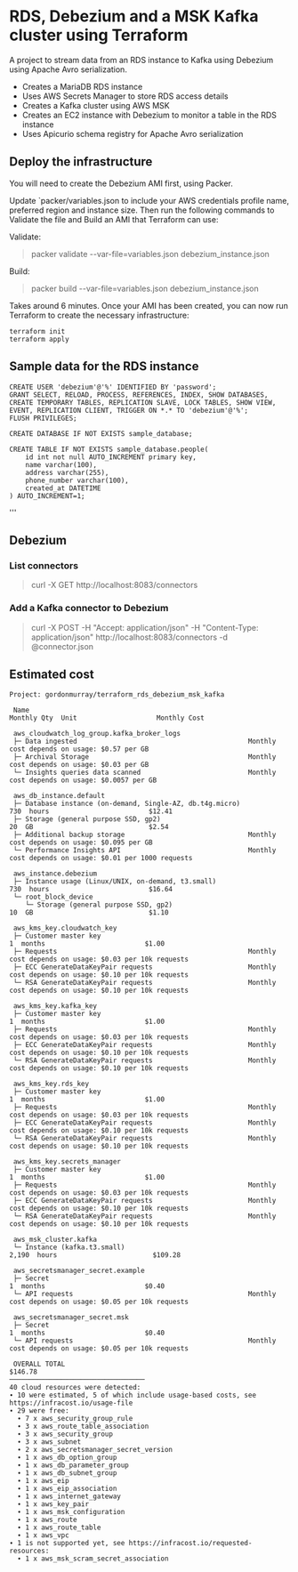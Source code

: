 # RDS, Debezium and a MSK Kafka cluster using Terraform

A project to stream data from an RDS instance to Kafka using Debezium using Apache Avro serialization.

* Creates a MariaDB RDS instance
* Uses AWS Secrets Manager to store RDS access details
* Creates a Kafka cluster using AWS MSK
* Creates an EC2 instance with Debezium to monitor a table in the RDS instance
* Uses Apicurio schema registry for Apache Avro serialization

 ## Deploy the infrastructure

You will need to create the Debezium AMI first, using Packer.

Update `packer/variables.json to include your AWS credentials profile name, preferred region and instance size. Then run the following commands to Validate the file and Build an AMI that Terraform can use:

Validate:
> packer validate --var-file=variables.json debezium_instance.json

Build:
> packer build --var-file=variables.json debezium_instance.json

Takes around 6 minutes. Once your AMI has been created, you can now run Terraform to create the necessary infrastructure:

```
terraform init
terraform apply
```

## Sample data for the RDS instance

```
CREATE USER 'debezium'@'%' IDENTIFIED BY 'password';
GRANT SELECT, RELOAD, PROCESS, REFERENCES, INDEX, SHOW DATABASES, CREATE TEMPORARY TABLES, REPLICATION SLAVE, LOCK TABLES, SHOW VIEW, EVENT, REPLICATION CLIENT, TRIGGER ON *.* TO 'debezium'@'%';
FLUSH PRIVILEGES;

CREATE DATABASE IF NOT EXISTS sample_database;

CREATE TABLE IF NOT EXISTS sample_database.people(
    id int not null AUTO_INCREMENT primary key,
    name varchar(100),
    address varchar(255),
    phone_number varchar(100),
    created_at DATETIME
) AUTO_INCREMENT=1;
```

'''

## Debezium

### List connectors

> curl -X GET http://localhost:8083/connectors

### Add a Kafka connector to Debezium

> curl -X POST -H "Accept: application/json" -H "Content-Type: application/json" http://localhost:8083/connectors -d @connector.json

## Estimated cost

```
Project: gordonmurray/terraform_rds_debezium_msk_kafka

 Name                                                             Monthly Qty  Unit                    Monthly Cost

 aws_cloudwatch_log_group.kafka_broker_logs
 ├─ Data ingested                                           Monthly cost depends on usage: $0.57 per GB
 ├─ Archival Storage                                        Monthly cost depends on usage: $0.03 per GB
 └─ Insights queries data scanned                           Monthly cost depends on usage: $0.0057 per GB

 aws_db_instance.default
 ├─ Database instance (on-demand, Single-AZ, db.t4g.micro)                730  hours                         $12.41
 ├─ Storage (general purpose SSD, gp2)                                     20  GB                             $2.54
 ├─ Additional backup storage                               Monthly cost depends on usage: $0.095 per GB
 └─ Performance Insights API                                Monthly cost depends on usage: $0.01 per 1000 requests

 aws_instance.debezium
 ├─ Instance usage (Linux/UNIX, on-demand, t3.small)                      730  hours                         $16.64
 └─ root_block_device
    └─ Storage (general purpose SSD, gp2)                                  10  GB                             $1.10

 aws_kms_key.cloudwatch_key
 ├─ Customer master key                                                     1  months                         $1.00
 ├─ Requests                                                Monthly cost depends on usage: $0.03 per 10k requests
 ├─ ECC GenerateDataKeyPair requests                        Monthly cost depends on usage: $0.10 per 10k requests
 └─ RSA GenerateDataKeyPair requests                        Monthly cost depends on usage: $0.10 per 10k requests

 aws_kms_key.kafka_key
 ├─ Customer master key                                                     1  months                         $1.00
 ├─ Requests                                                Monthly cost depends on usage: $0.03 per 10k requests
 ├─ ECC GenerateDataKeyPair requests                        Monthly cost depends on usage: $0.10 per 10k requests
 └─ RSA GenerateDataKeyPair requests                        Monthly cost depends on usage: $0.10 per 10k requests

 aws_kms_key.rds_key
 ├─ Customer master key                                                     1  months                         $1.00
 ├─ Requests                                                Monthly cost depends on usage: $0.03 per 10k requests
 ├─ ECC GenerateDataKeyPair requests                        Monthly cost depends on usage: $0.10 per 10k requests
 └─ RSA GenerateDataKeyPair requests                        Monthly cost depends on usage: $0.10 per 10k requests

 aws_kms_key.secrets_manager
 ├─ Customer master key                                                     1  months                         $1.00
 ├─ Requests                                                Monthly cost depends on usage: $0.03 per 10k requests
 ├─ ECC GenerateDataKeyPair requests                        Monthly cost depends on usage: $0.10 per 10k requests
 └─ RSA GenerateDataKeyPair requests                        Monthly cost depends on usage: $0.10 per 10k requests

 aws_msk_cluster.kafka
 └─ Instance (kafka.t3.small)                                           2,190  hours                        $109.28

 aws_secretsmanager_secret.example
 ├─ Secret                                                                  1  months                         $0.40
 └─ API requests                                            Monthly cost depends on usage: $0.05 per 10k requests

 aws_secretsmanager_secret.msk
 ├─ Secret                                                                  1  months                         $0.40
 └─ API requests                                            Monthly cost depends on usage: $0.05 per 10k requests

 OVERALL TOTAL                                                                                              $146.78
──────────────────────────────────
40 cloud resources were detected:
∙ 10 were estimated, 5 of which include usage-based costs, see https://infracost.io/usage-file
∙ 29 were free:
  ∙ 7 x aws_security_group_rule
  ∙ 3 x aws_route_table_association
  ∙ 3 x aws_security_group
  ∙ 3 x aws_subnet
  ∙ 2 x aws_secretsmanager_secret_version
  ∙ 1 x aws_db_option_group
  ∙ 1 x aws_db_parameter_group
  ∙ 1 x aws_db_subnet_group
  ∙ 1 x aws_eip
  ∙ 1 x aws_eip_association
  ∙ 1 x aws_internet_gateway
  ∙ 1 x aws_key_pair
  ∙ 1 x aws_msk_configuration
  ∙ 1 x aws_route
  ∙ 1 x aws_route_table
  ∙ 1 x aws_vpc
∙ 1 is not supported yet, see https://infracost.io/requested-resources:
  ∙ 1 x aws_msk_scram_secret_association
  ```